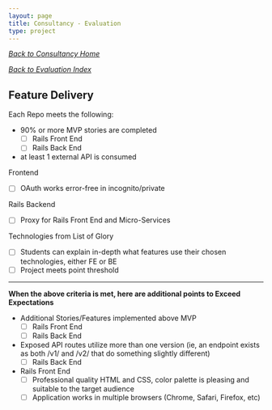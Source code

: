 ```yaml
---
layout: page
title: Consultancy - Evaluation
type: project
---
```

_[Back to Consultancy Home](../index)_ 

_[Back to Evaluation Index](./index)_ 
## Feature Delivery 

Each Repo meets the following:

- 90% or more MVP stories are completed
    - [ ] Rails Front End
    - [ ] Rails Back End
- at least 1 external API is consumed

Frontend
- [ ] OAuth works error-free in incognito/private

Rails Backend
- [ ] Proxy for Rails Front End and Micro-Services

Technologies from List of Glory
- [ ] Students can explain in-depth what features use their chosen technologies, either FE or BE
- [ ] Project meets point threshold

---

__When the above criteria is met, here are additional points to Exceed Expectations__

- Additional Stories/Features implemented above MVP
    - [ ] Rails Front End
    - [ ] Rails Back End

- Exposed API routes utilize more than one version (ie, an endpoint exists as both /v1/ and /v2/ that do something slightly different)
    - [ ] Rails Back End

- Rails Front End
    - [ ] Professional quality HTML and CSS, color palette is pleasing and suitable to the target audience
    - [ ] Application works in multiple browsers (Chrome, Safari, Firefox, etc)
